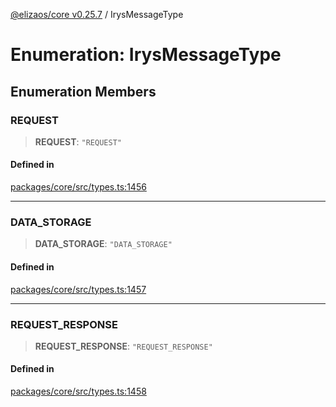 [@elizaos/core v0.25.7](../index.md) / IrysMessageType

# Enumeration: IrysMessageType

## Enumeration Members

### REQUEST

> **REQUEST**: `"REQUEST"`

#### Defined in

[packages/core/src/types.ts:1456](https://github.com/elizaOS/eliza/blob/main/packages/core/src/types.ts#L1456)

***

### DATA\_STORAGE

> **DATA\_STORAGE**: `"DATA_STORAGE"`

#### Defined in

[packages/core/src/types.ts:1457](https://github.com/elizaOS/eliza/blob/main/packages/core/src/types.ts#L1457)

***

### REQUEST\_RESPONSE

> **REQUEST\_RESPONSE**: `"REQUEST_RESPONSE"`

#### Defined in

[packages/core/src/types.ts:1458](https://github.com/elizaOS/eliza/blob/main/packages/core/src/types.ts#L1458)
